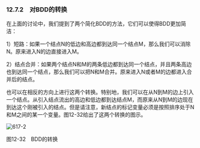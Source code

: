 ### 12.7.2　对BDD的转换

在上面的讨论中，我们提到了两个简化BDD的方法，它们可以使得BDD更加简洁：

1）短路：如果一个结点N的低边和高边都到达同一个结点M，那么我们可以消除N。原来进入N的边直接进入M。

2）结点合并：如果两个结点N和M的两条低边都到达同一个结点，并且两条高边也到达同一个结点，那么我们可以把N和M合并。原来进入N或者M的边都进入合并后的结点。

也可以在相反的方向上进行这两个转换。特别地，我们可以在从N到M的边上引入一个结点。从引入结点流出的高边和低边都到达结点M，而原来从N到M的边现在到达这个刚被引入的结点。但是请注意，新结点的标记变量必须是按照排序处于N和M之间的某一个变量。图12-32给出了这两个转换的图示。

![617-2](../Images/image05097.jpeg)

图12-32　BDD的转换